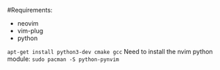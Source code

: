 
#Requirements:

- neovim
- vim-plug
- python

`apt-get install python3-dev cmake gcc`
Need to install the nvim python module:
`sudo pacman -S python-pynvim`
